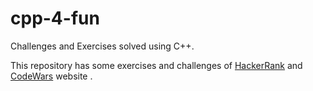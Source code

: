 # cpp-4-fun
Challenges and Exercises solved using C++. 

This repository has some exercises and challenges of [HackerRank](https://www.hackerrank.com/dashboard) and [CodeWars](https://www.codewars.com/dashboard) website .

